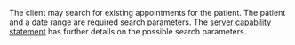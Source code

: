 The client may search for existing appointments for the patient. The patient and a date range are required search parameters. The [server capability statement](CapabilityStatement-IHE.Scheduling.server.html) has further details on the possible search parameters.